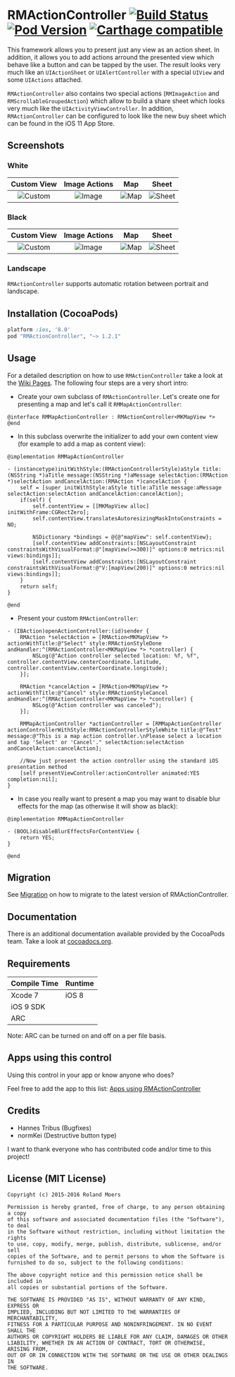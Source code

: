RMActionController [![Build Status](https://travis-ci.org/CooperRS/RMActionController.svg?branch=master)](https://travis-ci.org/CooperRS/RMActionController/) [![Pod Version](https://img.shields.io/cocoapods/v/RMActionController.svg)](https://cocoapods.org/pods/RMActionController) [![Carthage compatible](https://img.shields.io/badge/Carthage-compatible-4BC51D.svg?style=flat)](https://github.com/Carthage/Carthage)
====================

This framework allows you to present just any view as an action sheet. In addition, it allows you to add actions arround the presented view which behave like a button and can be tapped by the user. The result looks very much like an `UIActionSheet` or `UIAlertController` with a special `UIView` and some `UIActions` attached.

`RMActionController` also contains two special actions (`RMImageAction` and `RMScrollableGroupedAction`) which allow to build a share sheet which looks very much like the `UIActivityViewController`. In addition, `RMActionController` can be configured to look like the new buy sheet which can be found in the iOS 11 App Store.

## Screenshots

### White

| Custom View | Image Actions | Map | Sheet |
|:-----------:|:-------------:|:---:|:-----:|
|![Custom](http://cooperrs.github.io/RMActionController/Images/Custom-White.png)|![Image](http://cooperrs.github.io/RMActionController/Images/Image-White.png)|![Map](http://cooperrs.github.io/RMActionController/Images/Map-White.png)|![Sheet](http://cooperrs.github.io/RMActionController/Images/Sheet-White.png)

### Black

| Custom View | Image Actions | Map | Sheet |
|:-----------:|:-------------:|:---:|:-----:|
|![Custom](http://cooperrs.github.io/RMActionController/Images/Custom-Black.png)|![Image](http://cooperrs.github.io/RMActionController/Images/Image-Black.png)|![Map](http://cooperrs.github.io/RMActionController/Images/Map-Black.png)|![Sheet](http://cooperrs.github.io/RMActionController/Images/Sheet-Black.png)

### Landscape

`RMActionController` supports automatic rotation between portrait and landscape.

## Installation (CocoaPods)
```ruby
platform :ios, '8.0'
pod "RMActionController", "~> 1.2.1"
```

## Usage

For a detailed description on how to use `RMActionController` take a look at the [Wiki Pages](https://github.com/CooperRS/RMActionController/wiki). The following four steps are a very short intro:

* Create your own subclass of `RMActionController`. Let's create one for presenting a map and let's call it `RMMapActionController`:

```objc
@interface RMMapActionController : RMActionController<MKMapView *>
@end
```

* In this subclass overwrite the initializer to add your own content view (for example to add a map as content view):

```objc
@implementation RMMapActionController

- (instancetype)initWithStyle:(RMActionControllerStyle)aStyle title:(NSString *)aTitle message:(NSString *)aMessage selectAction:(RMAction *)selectAction andCancelAction:(RMAction *)cancelAction {
    self = [super initWithStyle:aStyle title:aTitle message:aMessage selectAction:selectAction andCancelAction:cancelAction];
    if(self) {
        self.contentView = [[MKMapView alloc] initWithFrame:CGRectZero];
        self.contentView.translatesAutoresizingMaskIntoConstraints = NO;

        NSDictionary *bindings = @{@"mapView": self.contentView};
        [self.contentView addConstraints:[NSLayoutConstraint constraintsWithVisualFormat:@"[mapView(>=300)]" options:0 metrics:nil views:bindings]];
        [self.contentView addConstraints:[NSLayoutConstraint constraintsWithVisualFormat:@"V:[mapView(200)]" options:0 metrics:nil views:bindings]];
    }
    return self;
}

@end
```

* Present your custom `RMActionController`:

```objc
- (IBAction)openActionController:(id)sender {
    RMAction *selectAction = [RMAction<MKMapView *> actionWithTitle:@"Select" style:RMActionStyleDone andHandler:^(RMActionController<MKMapView *> *controller) {
        NSLog(@"Action controller selected location: %f, %f", controller.contentView.centerCoordinate.latitude, controller.contentView.centerCoordinate.longitude);
    }];

    RMAction *cancelAction = [RMAction<MKMapView *> actionWithTitle:@"Cancel" style:RMActionStyleCancel andHandler:^(RMActionController<MKMapView *> *controller) {
        NSLog(@"Action controller was canceled");
    }];

    RMMapActionController *actionController = [RMMapActionController actionControllerWithStyle:RMActionControllerStyleWhite title:@"Test" message:@"This is a map action controller.\nPlease select a location and tap 'Select' or 'Cancel'." selectAction:selectAction andCancelAction:cancelAction];

    //Now just present the action controller using the standard iOS presentation method
    [self presentViewController:actionController animated:YES completion:nil];
}
```

* In case you really want to present a map you may want to disable blur effects for the map (as otherwise it will show as black):

```objc
@implementation RMMapActionController

- (BOOL)disableBlurEffectsForContentView {
    return YES;
}

@end
```

## Migration

See [Migration](https://github.com/CooperRS/RMActionController/wiki/Migration) on how to migrate to the latest version of RMActionController.

## Documentation
There is an additional documentation available provided by the CocoaPods team. Take a look at [cocoadocs.org](http://cocoadocs.org/docsets/RMActionController/).

## Requirements

| Compile Time  | Runtime       |
| :------------ | :------------ |
| Xcode 7       | iOS 8         |
| iOS 9 SDK     |               |
| ARC           |               |

Note: ARC can be turned on and off on a per file basis.

## Apps using this control
Using this control in your app or know anyone who does?

Feel free to add the app to this list: [Apps using RMActionController](https://github.com/CooperRS/RMActionController/wiki/Apps-using-RMActionController)

## Credits

* Hannes Tribus (Bugfixes)
* normKei (Destructive button type)

I want to thank everyone who has contributed code and/or time to this project!

## License (MIT License)

```
Copyright (c) 2015-2016 Roland Moers

Permission is hereby granted, free of charge, to any person obtaining a copy
of this software and associated documentation files (the "Software"), to deal
in the Software without restriction, including without limitation the rights
to use, copy, modify, merge, publish, distribute, sublicense, and/or sell
copies of the Software, and to permit persons to whom the Software is
furnished to do so, subject to the following conditions:

The above copyright notice and this permission notice shall be included in
all copies or substantial portions of the Software.

THE SOFTWARE IS PROVIDED "AS IS", WITHOUT WARRANTY OF ANY KIND, EXPRESS OR
IMPLIED, INCLUDING BUT NOT LIMITED TO THE WARRANTIES OF MERCHANTABILITY,
FITNESS FOR A PARTICULAR PURPOSE AND NONINFRINGEMENT. IN NO EVENT SHALL THE
AUTHORS OR COPYRIGHT HOLDERS BE LIABLE FOR ANY CLAIM, DAMAGES OR OTHER
LIABILITY, WHETHER IN AN ACTION OF CONTRACT, TORT OR OTHERWISE, ARISING FROM,
OUT OF OR IN CONNECTION WITH THE SOFTWARE OR THE USE OR OTHER DEALINGS IN
THE SOFTWARE.
```

